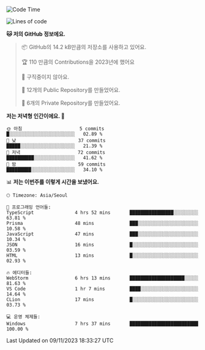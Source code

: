   <!--START_SECTION:waka-->
![Code Time](http://img.shields.io/badge/Code%20Time-257%20hrs%2028%20mins-blue)

![Lines of code](https://img.shields.io/badge/%EC%A0%80%EB%8A%94%20%EC%97%AC%ED%83%9C%EA%B9%8C%EC%A7%80%20-201.1%20thousand%20%EC%A4%84%EC%9D%98%20%EC%BD%94%EB%93%9C%EB%A5%BC%20%EC%9E%91%EC%84%B1%ED%96%88%EC%96%B4%EC%9A%94.-blue)

**🐱 저의 GitHub 정보에요.** 

> 📦 GitHub의 14.2 kB만큼의 저장소를 사용하고 있어요. 
 > 
> 🏆 110 만큼의 Contributions을 2023년에 했어요
 > 
> 🚫 구직중이지 않아요.
 > 
> 📜 12개의 Public Repository를 만들었어요. 
 > 
> 🔑 6개의 Private Repository를 만들었어요. 
 > 
**저는 저녁형 인간이에요. 🦉** 

```text
🌞 아침                     5 commits           █░░░░░░░░░░░░░░░░░░░░░░░░   02.89 % 
🌆 낮　                     37 commits          █████░░░░░░░░░░░░░░░░░░░░   21.39 % 
🌃 저녁                     72 commits          ██████████░░░░░░░░░░░░░░░   41.62 % 
🌙 밤　                     59 commits          █████████░░░░░░░░░░░░░░░░   34.10 % 
```


📊 **저는 이번주를 이렇게 시간을 보냈어요.** 

```text
🕑︎ Timezone: Asia/Seoul

💬 프로그래밍 언어들: 
TypeScript               4 hrs 52 mins       ████████████████░░░░░░░░░   63.81 % 
Prisma                   48 mins             ███░░░░░░░░░░░░░░░░░░░░░░   10.58 % 
JavaScript               47 mins             ███░░░░░░░░░░░░░░░░░░░░░░   10.34 % 
JSON                     16 mins             █░░░░░░░░░░░░░░░░░░░░░░░░   03.59 % 
HTML                     13 mins             █░░░░░░░░░░░░░░░░░░░░░░░░   02.93 % 

🔥 에디터들: 
WebStorm                 6 hrs 13 mins       ████████████████████░░░░░   81.63 % 
VS Code                  1 hr 7 mins         ████░░░░░░░░░░░░░░░░░░░░░   14.64 % 
CLion                    17 mins             █░░░░░░░░░░░░░░░░░░░░░░░░   03.73 % 

💻 운영 체제들: 
Windows                  7 hrs 37 mins       █████████████████████████   100.00 % 
```


 Last Updated on 09/11/2023 18:33:27 UTC
<!--END_SECTION:waka-->
